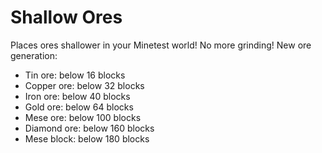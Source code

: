 # Shallow Ores
Places ores shallower in your Minetest world! No more grinding!
New ore generation:
* Tin ore: below 16 blocks
* Copper ore: below 32 blocks
* Iron ore: below 40 blocks
* Gold ore: below 64 blocks
* Mese ore: below 100 blocks
* Diamond ore: below 160 blocks
* Mese block: below 180 blocks
